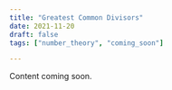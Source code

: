 ```yaml
---
title: "Greatest Common Divisors"
date: 2021-11-20
draft: false
tags: ["number_theory", "coming_soon"]

---
```


 Content coming soon.